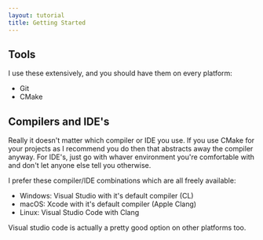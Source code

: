 ```yaml
---
layout: tutorial
title: Getting Started
---
```


## Tools
I use these extensively, and you should have them on every platform:

- Git
- CMake

## Compilers and IDE's
Really it doesn't matter which compiler or IDE you use. If you use CMake for your projects as I recommend you do then that abstracts away the compiler anyway. For IDE's, just go with whaver environment you're comfortable with and don't let anyone else tell you otherwise.

I prefer these compiler/IDE combinations which are all freely available:

- Windows: Visual Studio with it's default compiler (CL)
- macOS: Xcode with it's default compiler (Apple Clang)
- Linux: Visual Studio Code with Clang

Visual studio code is actually a pretty good option on other platforms too.
